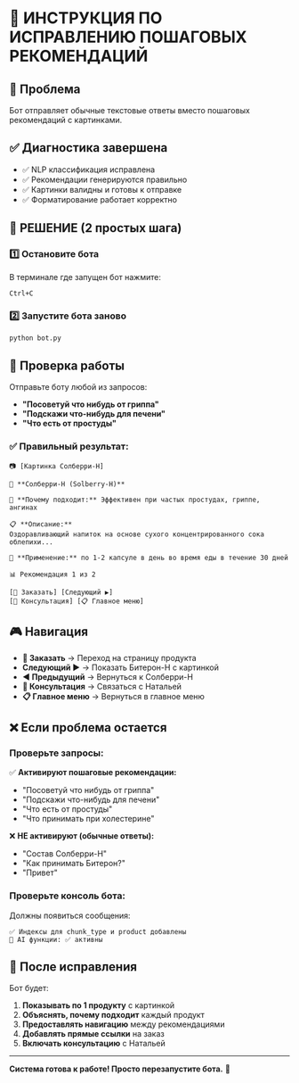 # 🔧 ИНСТРУКЦИЯ ПО ИСПРАВЛЕНИЮ ПОШАГОВЫХ РЕКОМЕНДАЦИЙ

## 🎯 Проблема
Бот отправляет обычные текстовые ответы вместо пошаговых рекомендаций с картинками.

## ✅ Диагностика завершена
- ✅ NLP классификация исправлена
- ✅ Рекомендации генерируются правильно  
- ✅ Картинки валидны и готовы к отправке
- ✅ Форматирование работает корректно

## 🚀 РЕШЕНИЕ (2 простых шага)

### 1️⃣ Остановите бота
В терминале где запущен бот нажмите:
```
Ctrl+C
```

### 2️⃣ Запустите бота заново
```bash
python bot.py
```

## 🧪 Проверка работы

Отправьте боту любой из запросов:
- **"Посоветуй что нибудь от гриппа"**
- **"Подскажи что-нибудь для печени"** 
- **"Что есть от простуды"**

### ✅ Правильный результат:
```
📷 [Картинка Солберри-H]

💊 **Солберри-H (Solberry-H)**

🎯 **Почему подходит:** Эффективен при частых простудах, гриппе, ангинах

📋 **Описание:**
Оздоравливающий напиток на основе сухого концентрированного сока облепихи...

📏 **Применение:** по 1-2 капсуле в день во время еды в течение 30 дней

📊 Рекомендация 1 из 2

[🛒 Заказать] [Следующий ▶️]
[💬 Консультация] [📋 Главное меню]
```

## 🎮 Навигация
- **🛒 Заказать** → Переход на страницу продукта
- **Следующий ▶️** → Показать Битерон-H с картинкой
- **◀️ Предыдущий** → Вернуться к Солберри-H  
- **💬 Консультация** → Связаться с Натальей
- **📋 Главное меню** → Вернуться в главное меню

## ❌ Если проблема остается

### Проверьте запросы:
✅ **Активируют пошаговые рекомендации:**
- "Посоветуй что нибудь от гриппа"
- "Подскажи что-нибудь для печени"
- "Что есть от простуды"
- "Что принимать при холестерине"

❌ **НЕ активируют (обычные ответы):**
- "Состав Солберри-H" 
- "Как принимать Битерон?"
- "Привет"

### Проверьте консоль бота:
Должны появиться сообщения:
```
✅ Индексы для chunk_type и product добавлены
🧠 AI функции: ✅ активны
```

## 🎉 После исправления

Бот будет:
1. **Показывать по 1 продукту** с картинкой
2. **Объяснять, почему подходит** каждый продукт
3. **Предоставлять навигацию** между рекомендациями
4. **Добавлять прямые ссылки** на заказ
5. **Включать консультацию** с Натальей

---

**Система готова к работе! Просто перезапустите бота.** 🚀







